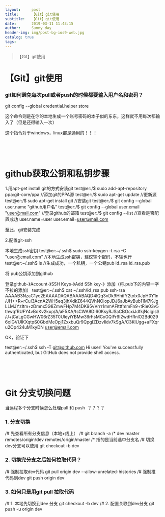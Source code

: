 ```yaml
---
layout:     post
title:      【Git】git使用
subtitle:   【Git】git使用
date:       2019-03-11 11:43:15
author:     Sunny day
header-img: img/post-bg-ios9-web.jpg
catalog: true
tags:
---
```


>【Git】git使用

# 【Git】git使用


### git如何避免每次pull或者push的时候都要输入用户名和密码？ 

git config --global credential.helper store

这个命令则是在你的本地生成一个账号密码的本子似的东东，这样就不用每次都输入了（但是还得输入一次）

这个指令对于windows，linux都是通用的！！！

 

 

# github获取公钥和私钥步骤

1.用apt-get install git的方式安装git
test@er:/$ sudo add-apt-repository ppa:git-core/ppa //添加git的PPA源 test@er:/$ sudo apt-get update //更新源 test@er:/$ sudo apt-get install git //安装git test@er:/$ git config --global user.name "github用户名" test@er:/$ git config --global user.email "user@mail.com" //登录github的邮箱 test@er:/$ git config --list //查看是否配置成功 user.name=user user.email=user@mail.com

至此，git安装完成

2.配置git-ssh

本地生成ssh密钥
test@er:~/.ssh$ sudo ssh-keygen -t rsa -C "user@email.com" //本地生成ssh密钥，建议输个密码，不输也行 test@er:~/.ssh$ ls //生成成功，一个私钥，一个公钥pub id_rsa id_rsa.pub

将.pub公钥添加到github

登录github-》Account-》SSH Keys-》Add SSh key-》添加（将.pub下的内容一字不拉的添加）
test@er:~/.ssh$ cat ~/.ssh/id_rsa.pub ssh-rsa AAAAB3NzaC1yc2EAAAADAQABAAABAQD4lQq3vDk9HhifY2tolx0JpH0Y1n/JH++R+rCuI3AcnA2WH5eq3jhXdkZ644QVhNOiopJDJ6aJbAvBub11M7KJgLLMJYzItm+zDmnx5G8ZmwFHp7M4DK95vVrrr1mmAFlttfmmFn9+tRie03v5thwqfRUFY4vBdKv2kup/A/aF5XA/tsCWA8DI60KsyRJSaCBOcxiJdfkjNcigisl//J+jCaLgCGwHW06rZ35T0UleyiYBMw36rhsMCxGQlFr9l2wdHRnlO2Bd0296oIGVUIKXqtpS0GbdMeOpj1ZxxbuQr9QpgIZDzvIldv7kSgA/C3KlUgg+aFXqru2Op424uM1xyDN user@email.com

OK，验证下

test@er:~/.ssh$ ssh -T git@github.com Hi user! You've successfully authenticated, but GitHub does not provide shell access.

 

 

# Git 分支切换问题

当远程多个分支时候怎么处理pull 和 push  ？？？？

### 1. 分支切换 

/# 先查看所有分支信息（本地+线上） /# git branch -a /* dev master remotes/origin/dev remotes/origin/master /* 指的是当前选中分支名 /# 切换dev分支可以使用 git checkout -b dev

### 2. 切换完分支之后如何拉取代码？

/# 强制拉取dev代码 git pull origin dev --allow-unrelated-histories /# 强制推代码到dev git push origin dev

### 3. 如何只是用git pull 拉取代码

/# 1. 本地先切换到dev 分支 git checkout -b dev /# 2. 配置关联到dev分支 git push -u origin dev

 


